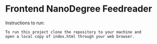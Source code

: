 # Frontend NanoDegree Feedreader

Instructions to run:

	To run this project clone the repository to your machine and
	open a local copy of index.html through your web browser.
